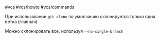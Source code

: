 #vcs #vcs/howto #vcs/commands 

При использовании `git clone` по умолчанию склонируется только одна ветка (главная)

Можно склонировать все, используя `--no-single-branch`